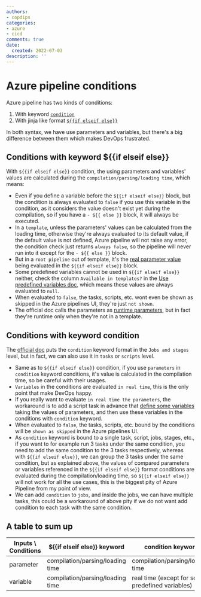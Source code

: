 ```yaml
---
authors:
- copdips
categories:
- azure
- cicd
comments: true
date:
  created: 2022-07-03
description: ''
---
```


# Azure pipeline conditions

Azure pipeline has two kinds of conditions:

1. With keyword [`condition`](https://docs.microsoft.com/en-us/azure/devops/pipelines/process/conditions?view=azure-devops&tabs=yaml)
2. With jinja like format [`${{if elseif else}}`](https://docs.microsoft.com/en-us/azure/devops/pipelines/process/expressions?view=azure-devops#conditional-insertion)

In both syntax, we have use parameters and variables, but there's a big difference between them which makes DevOps frustrated.

<!-- more -->

## Conditions with keyword ${{if elseif else}}

With `${{if elseif else}}` condition, the using parameters and variables' values are calculated during the `compilation/parsing/loading time`, which means:

- Even if you define a variable before the `${{if elseif else}}` block, but the condition is always evaluated to `false` if you use this variable in the condition, as it considers the value doesn't exist yet during the compilation, so if you have a `- ${{ else }}` block, it will always be executed.
- In a `template`, unless the parameters' values can be calculated from the loading time, otherwise they're always evaluated to its default value, if the default value is not defined, Azure pipeline will not raise any error, the condition check just returns `always false`, so the pipeline will never run into it except for the `- ${{ else }}` block.
- But in a `root pipeline` out of template, it's the [real parameter value](https://docs.microsoft.com/en-us/azure/devops/pipelines/process/runtime-parameters?view=azure-devops&tabs=script#use-parameters-to-determine-what-steps-run) being evaluated in the `${{if elseif else}}` block.
- Some predefined variables cannot be used in `${{if elseif else}}` neither, check the column `Available in templates?` in the [Use predefined variables doc](https://docs.microsoft.com/en-us/azure/devops/pipelines/build/variables?view=azure-devops&tabs=yaml), which means these values are always evaluated to `null`.
- When evaluated to `false`, the tasks, scripts, etc. wont even be shown as skipped in the Azure pipelines UI, they're just `not shown`.
- The official doc calls the parameters as [runtime parameters](https://docs.microsoft.com/en-us/azure/devops/pipelines/process/runtime-parameters?view=azure-devops&tabs=script), but in fact they're runtime only when they're not in a template.

## Conditions with keyword condition

The [official doc](https://docs.microsoft.com/en-us/azure/devops/pipelines/process/conditions?view=azure-devops&tabs=yaml) puts the `condition` keyword format in the `Jobs and stages` level, but in fact, we can also use it in `tasks` or `scripts` level.

- Same as to `${{if elseif else}}` condition, if you use `parameters` in `condition` keyword conditions, it's value is calculated in the compilation time, so be careful with their usages.
- `Variables` in the conditions are evaluated `in real time`, this is the only point that make DevOps happy.
- If you really want to evaluate `in real time the parameters`, the workaround is to add a script task in advance that [define some variables](https://docs.microsoft.com/en-us/azure/devops/pipelines/process/set-variables-scripts?view=azure-devops&tabs=bash) taking the values of parameters, and then use these variables in the conditions with `condition` keyword.
- When evaluated to `false`, the tasks, scripts, etc. bound by the conditions will be `shown as skipped` in the Azure pipelines UI.
- As `condition` keyword is bound to a single task, script, jobs, stages, etc., if you want to for example run 3 tasks under the same condition, you need to add the same condition to the 3 tasks respectively, whereas with `${{if elseif else}}`, we can group the 3 tasks under the same condition, but as explained above, the values of compared parameters or variables referenced in the `${{if elseif else}}` format conditions are evaluated during the compilation/loading time, so `${{if elseif else}}` will not work for all the use cases, this is the biggest pity of Azure Pipeline from my point of view.
- We can add `condition` to `jobs`, and inside the jobs, we can have multiple tasks, this could be a workaround of above pity if we do not want add condition to each task with the same condition.

## A table to sum up

| Inputs \ Conditions | ${{if elseif else}} keyword      | condition keyword                                |
| ------------------- | -------------------------------- | ------------------------------------------------ |
| parameter           | compilation/parsing/loading time | compilation/parsing/loading time                 |
| variable            | compilation/parsing/loading time | real time (except for some predefined variables) |

